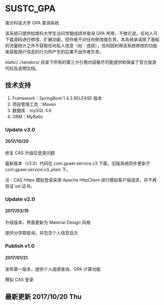# SUSTC_GPA
南方科技大学 GPA 查询系统

该系统只提供给南科大学生访问学期成绩并查询 GPA 所用，不做它途。任何人可下载源码进行修改、扩展功能，但作者不对任何修改版负责。本系统承诺除了基础的流量统计之外不获取任何私人信息（如：成绩），任何因利用该系统修改的功能来获取用户信息的行为所产生的后果不由作者负责。

static/../vendors/ 目录下所有的第三方引用内容都尽可能提供和保留了官方版源代码及说明文档。

## 技术支持
1. Framework：SpringBoot 1.4.3.RELEASE 版本
2. 项目管理工具：Maven
3. 数据库：mySQL 5.6
4. ORM：MyBatis

### Update v3.0
#### 2017/10/20 
修复 CAS 升级后登录问题

最新版本（v3.0）代码在 com.gpaer.service.v3 下面，旧版系统同步更新于 com.gpaer.service.v3_plain 下。

注：CAS Https 模拟登录采用 Apache HttpClient 进行模拟客户端请求，并不再验证 ssl 证书。

### Update v2.0
#### 2017/03/15
升级版本，界面更新为 Material Design 风格

提供分学期查询，并包含个人信息显示

### Publish v1.0
#### 2017/01/21
发布第一版本，提供个人成绩查询、GPA 计算功能

模拟 CAS 登录


## 最新更新 2017/10/20 Thu
